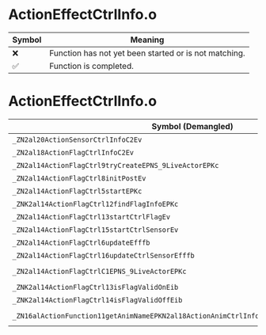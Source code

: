 # ActionEffectCtrlInfo.o
| Symbol | Meaning 
| ------------- | ------------- 
| :x: | Function has not yet been started or is not matching. 
| :white_check_mark: | Function is completed. 


# ActionEffectCtrlInfo.o
| Symbol (Demangled) | Symbol (Mangled) | Decompiled? |
| ------------- |  ------------- | ------------- |
| `_ZN2al20ActionSensorCtrlInfoC2Ev` | `al::ActionSensorCtrlInfo::ActionSensorCtrlInfo(void)` | :white_check_mark: |
| `_ZN2al18ActionFlagCtrlInfoC2Ev` | `al::ActionFlagCtrlInfo::ActionFlagCtrlInfo(void)` | :white_check_mark: |
| `_ZN2al14ActionFlagCtrl9tryCreateEPNS_9LiveActorEPKc` | `al::ActionFlagCtrl::tryCreate(al::LiveActor *,char const*)` | :white_check_mark: |
| `_ZN2al14ActionFlagCtrl8initPostEv` | `al::ActionFlagCtrl::initPost(void)` | :white_check_mark: |
| `_ZN2al14ActionFlagCtrl5startEPKc` | `al::ActionFlagCtrl::start(char const*)` | :white_check_mark: |
| `_ZNK2al14ActionFlagCtrl12findFlagInfoEPKc` | `al::ActionFlagCtrl::findFlagInfo(char const*)const` | :white_check_mark: |
| `_ZN2al14ActionFlagCtrl13startCtrlFlagEv` | `al::ActionFlagCtrl::startCtrlFlag(void)` | :white_check_mark: |
| `_ZN2al14ActionFlagCtrl15startCtrlSensorEv` | `al::ActionFlagCtrl::startCtrlSensor(void)` | :white_check_mark: |
| `_ZN2al14ActionFlagCtrl6updateEfffb` | `al::ActionFlagCtrl::update(float,float,float,bool)` | :white_check_mark: |
| `_ZN2al14ActionFlagCtrl16updateCtrlSensorEfffb` | `al::ActionFlagCtrl::updateCtrlSensor(float,float,float,bool)` | :white_check_mark: |
| `_ZN2al14ActionFlagCtrlC1EPNS_9LiveActorEPKc` | `al::ActionFlagCtrl::ActionFlagCtrl(al::LiveActor *,char const*)` | :white_check_mark: |
| `_ZNK2al14ActionFlagCtrl13isFlagValidOnEib` | `al::ActionFlagCtrl::isFlagValidOn(int,bool)const` | :white_check_mark: |
| `_ZNK2al14ActionFlagCtrl14isFlagValidOffEib` | `al::ActionFlagCtrl::isFlagValidOff(int,bool)const` | :white_check_mark: |
| `_ZN16alActionFunction11getAnimNameEPKN2al18ActionAnimCtrlInfoEPKNS0_18ActionAnimDataInfoE` | `alActionFunction::getAnimName(al::ActionAnimCtrlInfo const*,al::ActionAnimDataInfo const*)` | :white_check_mark: |
